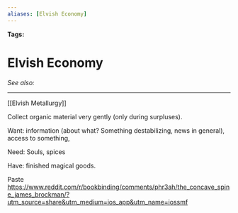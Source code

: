 ```yaml
---
aliases: [Elvish Economy]
---
```


**Tags:** 
# Elvish Economy
*See also:* 
___
[[Elvish Metallurgy]]

Collect organic material very gently (only during surpluses).

Want: information (about what? Something destabilizing, news in general), access to something,

Need: Souls, spices

Have: finished magical goods.

Paste https://www.reddit.com/r/bookbinding/comments/phr3ah/the_concave_spine_james_brockman/?utm_source=share&utm_medium=ios_app&utm_name=iossmf 